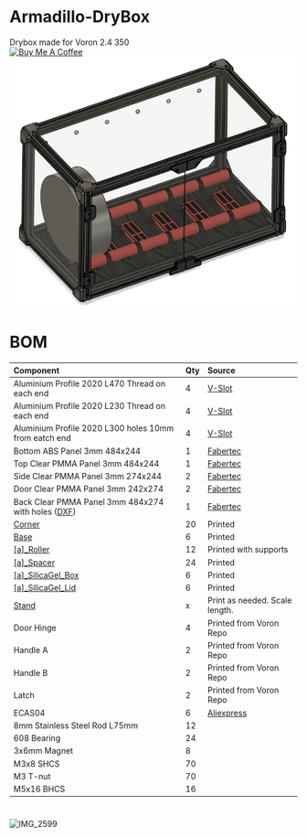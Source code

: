 # Armadillo-DryBox
Drybox made for Voron 2.4 350 <br />
<a href="https://www.buymeacoffee.com/gnierad" target="_blank"><img src="https://www.buymeacoffee.com/assets/img/custom_images/orange_img.png" alt="Buy Me A Coffee" style="height: 41px !important;width: 174px !important;box-shadow: 0px 3px 2px 0px rgba(190, 190, 190, 0.5) !important;-webkit-box-shadow: 0px 3px 2px 0px rgba(190, 190, 190, 0.5) !important;" ></a><br />
![Armadillo](IMG/Armadillo.png)

# BOM
| Component | Qty | Source |
| :--- | :--- | :--- |
| Aluminium Profile 2020 L470 Thread on each end | 4 | [V-Slot](https://www.v-slot.pl/pl/p/Profil-aluminiowy-konstrukcyjny-V-Slot-2020-Na-wymiar-BLACK/906) |
| Aluminium Profile 2020 L230 Thread on each end | 4 | [V-Slot](https://www.v-slot.pl/pl/p/Profil-aluminiowy-konstrukcyjny-V-Slot-2020-Na-wymiar-BLACK/906) |
| Aluminium Profile 2020 L300 holes 10mm from eatch end | 4 | [V-Slot](https://www.v-slot.pl/pl/p/Profil-aluminiowy-konstrukcyjny-V-Slot-2020-Na-wymiar-BLACK/906) |
| Bottom ABS Panel 3mm 484x244 | 1 | [Fabertec](https://plyty.fabertec.pl/pl/p/Plyta-ABS-czarna-z-moletem/432)|
| Top Clear PMMA Panel 3mm 484x244 | 1 | [Fabertec](https://plyty.fabertec.pl/PMMA-plexi-bezbarwna)|
| Side Clear PMMA Panel 3mm 274x244 | 2 | [Fabertec](https://plyty.fabertec.pl/PMMA-plexi-bezbarwna)|
| Door Clear PMMA Panel 3mm 242x274 | 2 | [Fabertec](https://plyty.fabertec.pl/PMMA-plexi-bezbarwna)|
| Back Clear PMMA Panel 3mm  484x274 with holes ([DXF](DXF/Back_Panel_484x274.dxf)) | 1 | [Fabertec](https://plyty.fabertec.pl/PMMA-plexi-bezbarwna)|
| [Corner](STL/Corner.stl) | 20 | Printed |
| [Base](STL/Base.stl) | 6 | Printed |
| [\[a\]_Roller](STL/[a]_Roller.stl) | 12 | Printed with supports |
| [\[a\]_Spacer](STL/[a]_Spacer.stl) | 24 | Printed |
| [\[a\]_SilicaGel_Box](STL/[a]_SilicaGel_Box.stl) | 6 | Printed |
| [\[a\]_SilicaGel_Lid](STL/[a]_SilicaGel_Lid.stl) | 6 | Printed |
| [Stand](STL/Stand.stl) | x | Print as needed. Scale length. |
| Door Hinge | 4 | Printed from Voron Repo |
| Handle A | 2 | Printed from Voron Repo |
| Handle B | 2 | Printed from Voron Repo |
| Latch | 2 | Printed from Voron Repo |
| ECAS04 | 6 | [Aliexpress](https://pl.aliexpress.com/item/1005005622840354.html?spm=a2g0o.order_list.order_list_main.15.67e51c24oUo2OH&gatewayAdapt=glo2pol) |
| 8mm Stainless Steel Rod L75mm | 12 | |
| 608 Bearing | 24 | |
| 3x6mm Magnet | 8 | |
| M3x8 SHCS | 70 | |
| M3 T-nut | 70 | |
| M5x16 BHCS | 16 | |
#
![IMG_2599](IMG/IMG_2599.jpg)
#
